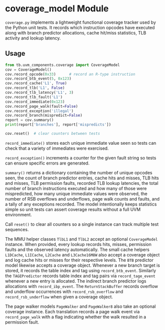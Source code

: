 # coverage_model Module

`coverage.py` implements a lightweight functional coverage tracker used by the
Python unit tests. It records which instruction opcodes have executed along with
branch predictor allocations, cache hit/miss statistics, TLB activity and
lookup latency.

## Usage

```python
from tb.uvm_components.coverage import CoverageModel
cov = CoverageModel()
cov.record_opcode(0x33)      # record an R-type instruction
cov.record_btb_event(5, 0x123)
cov.record_cache('L1', True)
cov.record_tlb('L1', False)
cov.record_tlb_latency('L1', 3)
cov.record_tlb_fault('L1')
cov.record_immediate(0x123)
cov.record_page_walk(fault=False)
cov.record_exception('illegal')
cov.record_branch(mispredict=False)
report = cov.summary()
print(report['branches'], report['mispredicts'])

cov.reset()  # clear counters between tests
```

`record_immediate()` stores each unique immediate value seen so tests can check
that a variety of immediates were exercised.

`record_exception()` increments a counter for the given fault string so
tests can ensure specific errors are generated.

`summary()` returns a dictionary containing the number of unique opcodes seen,
the count of branch predictor entries, cache hits and misses, TLB hits and
misses, TLB permission faults, recorded TLB lookup latencies, the total number of branch instructions
executed and how many of those were mispredicted, how many unique immediate
values were observed, the number of RSB overflows and underflows, page walk counts
and faults, and a tally of any exceptions recorded. The model
intentionally keeps statistics simple so unit tests can assert coverage results
without a full UVM environment.

Call `reset()` to clear all counters so a single instance can track multiple
test sequences.

The MMU helper classes ``TlbL1`` and ``TlbL2`` accept an optional
``CoverageModel`` instance. When provided, every lookup records hits,
misses, permission faults and the observed latency automatically.
The small cache helpers ``L1DCache``, ``L1ICache``, ``L2Cache`` and
``L3Cache16M8W`` also accept a coverage object and log cache hits or
misses for their respective levels.
The ``BTB`` predictor model likewise accepts a coverage object. Whenever a
new branch target is stored, it records the table index and tag using
``record_btb_event``.
Similarly the ``TAGEPredictor`` records table index and tag pairs via
``record_tage_event`` whenever a new entry is allocated. The indirect
branch predictor logs allocations with ``record_ibp_event``.
The ``ReturnStackBuffer`` records overflow and underflow occurrences
with ``record_rsb_overflow`` and ``record_rsb_underflow`` when given a
coverage object.

The page walker models ``PageWalker`` and ``PageWalker8`` also take an optional
coverage instance. Each translation records a page walk event via
``record_page_walk`` with a flag indicating whether the walk resulted in a
permission fault.
